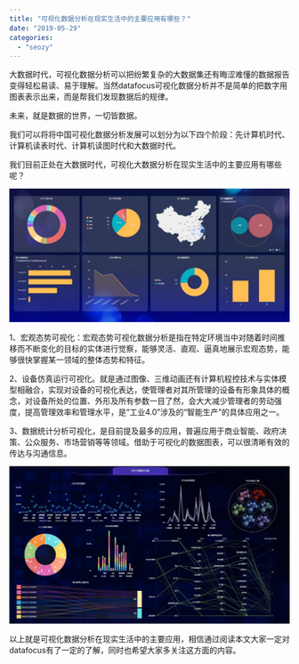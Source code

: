 ```yaml
---
title: "可视化数据分析在现实生活中的主要应用有哪些？"
date: "2019-05-29"
categories: 
  - "seozy"
---
```


大数据时代，可视化数据分析可以把纷繁复杂的大数据集还有晦涩难懂的数据报告变得轻松易读、易于理解。当然datafocus可视化数据分析并不是简单的把数字用图表表示出来，而是帮我们发现数据后的规律。

未来，就是数据的世界，一切皆数据。

我们可以将将中国可视化数据分析发展可以划分为以下四个阶段：先计算机时代、计算机读表时代、计算机读图时代和大数据时代。

我们目前正处在大数据时代，可视化大数据分析在现实生活中的主要应用有哪些呢？

![](images/23418129-3BD0-485f-9E55-D5133ED8599B-1024x488.jpg)

1、宏观态势可视化：宏观态势可视化数据分析是指在特定环境当中对随着时间推移而不断变化的目标的实体进行觉察，能够灵活、直观、逼真地展示宏观态势，能够很快掌握某一领域的整体态势和特征。

2、设备仿真运行可视化。就是通过图像、三维动画还有计算机程控技术与实体模型相融合，实现对设备的可视化表达，使管理者对其所管理的设备有形象具体的概念，对设备所处的位置、外形及所有参数一目了然，会大大减少管理者的劳动强度，提高管理效率和管理水平，是“工业4.0”涉及的“智能生产”的具体应用之一。

3、数据统计分析可视化，是目前提及最多的应用，普遍应用于商业智能、政府决策、公众服务、市场营销等等领域。借助于可视化的数据图表，可以很清晰有效的传达与沟通信息。

![](images/624AB114-9058-4198-9AC9-1FF519255161-1-1024x575.jpg)

以上就是可视化数据分析在现实生活中的主要应用，相信通过阅读本文大家一定对datafocus有了一定的了解，同时也希望大家多关注这方面的内容。
